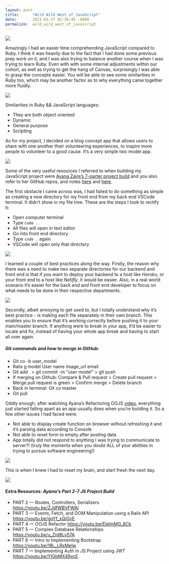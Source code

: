 ```yaml
---
layout: post
title:      "Wild Wild West of JavaScript"
date:       2021-03-27 02:36:45 -0400
permalink:  wild_wild_west_of_javascript
---
```



![](https://media.giphy.com/media/4TcR3qT0oEbyVkyDEV/giphy.gif)

Amazingly I had an easier time comprehending JavaScript compared to Ruby. I think it was heavily due to the fact that I had done some previous prep work on it, and I was also trying to balance another course when I was trying to learn Ruby. Even with with some internal adjustments within our cohort, as well as trying to get the hang of Canvas, surprisingly I was able to grasp the concepts easier. You will be able to see some similarities in Ruby too, which may be another factor as to why everything came together more fluidly. 

![](https://media.giphy.com/media/3o7aD3fWu2sAz9dAM8/giphy.gif)

Similarities in Ruby && JavaScript languages:
- They are both object oriented 
- Dynamic 
- General purpose
- Scripting 

As for my project, I decided on a blog concept app that allows users to share with one another their volunteering experiences, to inspire more people to volunteer to a good cause. It’s a very simple two model app. 

![](https://media.giphy.com/media/pHXhn8Ee6lRO0KZtM1/giphy.gif)

Some of the very useful resources I referred to when building my JavaScript project were [Ayana Zaire’s 7-parter project build](https://www.youtube.com/watch?v=Q5R7HSqdGFk&t=8s) and you also refer to her GitHub repos, and notes [here](https://github.com/learn-co-curriculum/mod3-project-week-setup-example) and [here](https://github.com/AyanaZaire/javascript-project-resources/blob/master/js-project-ooo.md). 


The first obstacle I came across was, I had failed to do something as simple as creating a new directory for my front end from my back end VSCode terminal. It didn’t  show in my file tree. These are the steps I took to rectify it: 
- Open computer terminal 
- Type `code .`
- All files will open in text editor
- Go into front end directory
- Type `code .` again 
- VSCode will open only that directory 

![](https://media.giphy.com/media/Y0PMqgFAccyahnWN3V/giphy.gif)

I learned a couple of best practices along the way. Firstly, the reason why there was a need to make two separate directories for our backend and front end is that if you want to deploy your backend to a host like *Heroku*, or your front end to a host like *Netifly*, it would be easier. Also, in a real world scenario it’s easier for the back end and front end developer to focus on what needs to be done in their respective departments. 

![](https://media.giphy.com/media/MqxZxTlvcY5BS/giphy.gif)

Secondly, albeit annoying to get used to, but I totally understand why it’s best practice - is making each file separately in their own branch. This enables you to ensure that it’s working correctly before pushing it to your main/master branch. If anything were to break in your app, it’d be easier to locate and fix, instead of having your whole app break and having to start all over again. 

##### Git commands and how to merge in GitHub:
- Git co -b user_model 
- Rails g model User name image_url email 
- Git add . > git commit -m “user model” > git push 
- If merging on Github: Compare & Pull request > Create pull request > Merge pull request is green > Confirm merge > Delete branch 
- Back in terminal: Git co master
- Git pull 

Oddly enough, after watching Ayana’s Refactoring OOJS [video](https://youtu.be/EleImMG_8Ck), everything just started falling apart as an app usually does when you’re building it. So a few other issues I had faced were: 

- Not able to display create function on browser without refreshing it and it’s parsing data according to Console
- Not able to reset form to empty after posting data
- App totally did not respond to anything I was trying to communicate to server?! (truly the moments when you doubt ALL of your abilities in trying to pursue software engineering!) 

![](https://media.giphy.com/media/26Ff2l7ENOhVCJpLy/giphy.gif)

This is when I knew I had to reset my brain, and start fresh the next day. 

![](https://media.giphy.com/media/A7XIKk7dBwSZQ7oFku/giphy.gif)

#### Extra Resources: *Ayana's Part 2-7 JS Project Build*
- PART 2 — Routes, Controllers, Serializers
https://youtu.be/ZJdfWBVFWAI
- PART 3 — Events, Fetch, and DOM Manipulation using a Rails API
https://youtu.be/goYf_xQiGyE
- PART 4 — OOJS Refactor
https://youtu.be/EleImMG_8Ck
- PART 5 — Complex Database Relationships
https://youtu.be/u_Zrd8LvS7A
- PART 6 — Intro to Implementing Bootstrap
https://youtu.be/18L_LRxMeIw
- PART 7 — Implementing Auth in JS Project using JWT
https://youtu.be/YIGbMX49vcE

